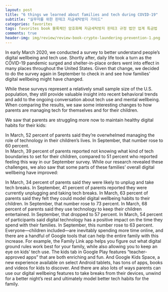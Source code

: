 ```yaml
---  
layout: post  
title: "6 things we learned about families and tech during COVID-19"  
subtitle: "실무자를 위한 핀테크 자금세탁방지 가이드"  
categories: favorites
tags: favorites book 블록체인 암호화폐 자금세탁방지 핀테크 규정 법안 업계 특금법  
comments: true  
header-img: img/review/review-book-crypto-laundering-prevention-1.png
---  
```

  
In early March 2020, we conducted a survey to better understand people’s digital wellbeing and tech use. Shortly after, daily life took a turn as the COVID-19 pandemic surged and shelter-in-place orders went into effect in many places throughout the United States. Given that change, we decided to do the survey again in September to check in and see how families' digital wellbeing might have changed. 

While these surveys represent a relatively small sample size of the U.S. population, they still provide valuable insight into recent behavioral trends and add to the ongoing conversation about tech use and mental wellbeing. When comparing the results, we saw some interesting changes to how parents are managing tech for themselves and for their children.

We saw that parents are struggling more now to maintain healthy digital habits for their kids: 

In March, 52 percent of parents said they’re overwhelmed managing the role of technology in their children’s lives. In September, that number rose to 60 percent.  
In March, 39 percent of parents reported not knowing what kind of tech boundaries to set for their children, compared to 51 percent who reported feeling this way in our September survey. 
While our research revealed these challenges, we also saw that some parts of these families’ overall digital wellbeing have improved:

In March, 34 percent of parents said they were likely to unplug and take tech breaks. In September, 41 percent of parents reported they were currently unplugging and taking tech breaks. 
In March, 63 percent of parents said they felt they could model digital wellbeing habits to their children. In September, that number rose to 73 percent. 
In March, 68 percent of parents said they use technology to keep their children entertained. In September, that dropped to 57 percent.
In March, 54 percent of participants said digital technology has a positive impact on the time they spend with their families. In September, this number rose to 63 percent. 
Everyone—children included—are  inevitably spending more time online, and there are a handful of Google tools that can help the entire family with this increase. For example, the Family Link  app helps you figure out what digital ground rules work best for your family, while also allowing you to keep an eye on kids’ tech use. The kids tab in Google Play features “teacher-approved apps” that are both enriching and fun. And Google Kids Space, a new experience available on select Android tablets, has tons of apps, books and videos for kids to discover. And there are also lots of ways parents can use our digital wellbeing features to take breaks from their devices, unwind for a better night’s rest and ultimately model better tech habits for the family.

